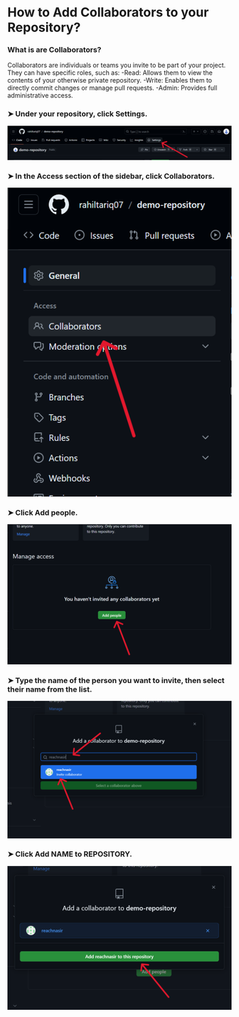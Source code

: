 # How to **Add Collaborators** to your Repository?


### What is are Collaborators?
Collaborators are individuals or teams you invite to be part of your project. They can have specific roles, such as:
-Read: Allows them to view the contents of your otherwise private repository.
-Write: Enables them to directly commit changes or manage pull requests.
-Admin: Provides full administrative access.

### ➤ Under your repository, click **Settings**.

![Step1](https://github.com/rahiltariq07/Demo/blob/main/Documentation/Images/2/Step1.png)

### ➤ In the Access section of the sidebar, click **Collaborators**.

![Step2](https://github.com/rahiltariq07/Demo/blob/main/Documentation/Images/2/Step2.png)

### ➤ Click **Add people**.

![Step3](https://github.com/rahiltariq07/Demo/blob/main/Documentation/Images/2/Step3.png)

### ➤ Type the name of the person you want to invite, then select their name from the list.

![Step4](https://github.com/rahiltariq07/Demo/blob/main/Documentation/Images/2/Step4.png)

### ➤ Click **Add NAME to REPOSITORY**.

![Step5](https://github.com/rahiltariq07/Demo/blob/main/Documentation/Images/2/Step5.png)